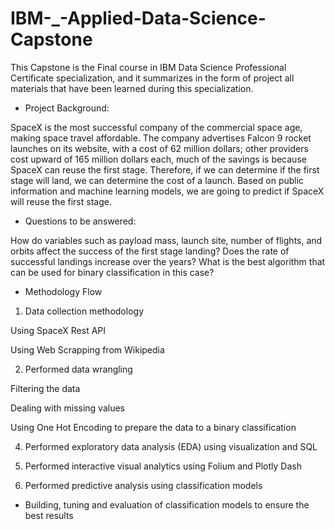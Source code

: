# IBM-_-Applied-Data-Science-Capstone

This Capstone is the Final course in IBM Data Science Professional Certificate specialization, and it summarizes in the form of project all materials that have been learned during this specialization.

* Project Background:

SpaceX is the most successful company of the commercial space age, making space travel affordable. The company advertises Falcon 9 rocket launches on its website, with a cost of 62 million dollars; other providers cost upward of 165 million dollars each, much of the savings is because SpaceX can reuse the first stage. Therefore, if we can determine if the first stage will land, we can determine the cost of a launch. Based on public information and machine learning models, we are going to predict if SpaceX will reuse the first stage.

* Questions to be answered:

How do variables such as payload mass, launch site, number of flights, and orbits affect the success of the first stage landing?
Does the rate of successful landings increase over the years?
What is the best algorithm that can be used for binary classification in this case?

* Methodology Flow

1. Data collection methodology

Using SpaceX Rest API

Using Web Scrapping from Wikipedia

2. Performed data wrangling

Filtering the data

Dealing with missing values

Using One Hot Encoding to prepare the data to a binary classification

4. Performed exploratory data analysis (EDA) using visualization and SQL

5. Performed interactive visual analytics using Folium and Plotly Dash

6. Performed predictive analysis using classification models

* Building, tuning and evaluation of classification models to ensure the best results
